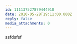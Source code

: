 ```yaml
---
id: 111137527879444918
date: 2010-05-28T19:11:00.000Z
reply: false
media_attachments: 0
---
```


ssfdsfsf ​​​​

